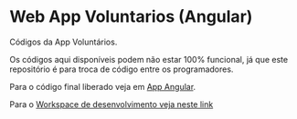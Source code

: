 Web App Voluntarios (Angular) 
=====================

Códigos da App Voluntários.

Os códigos aqui disponíveis podem não estar 100% funcional, já que este repositório é para troca de código entre os programadores.

Para o código final liberado veja em [App Angular](./Angular).

Para o [Workspace de desenvolvimento veja neste link](./Workspace)
